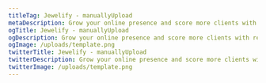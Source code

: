 ```yaml
---
titleTag: Jewelify - manuallyUpload
metaDescription: Grow your online presence and score more clients with responsive and user-friendly websites.
ogTitle: Jewelify - manuallyUpload
ogDescription: Grow your online presence and score more clients with responsive and user-friendly websites.
ogImage: /uploads/template.png
twitterTitle: Jewelify - manuallyUpload
twitterDescription: Grow your online presence and score more clients with responsive and user-friendly websites.
twitterImage: /uploads/template.png
---
```

